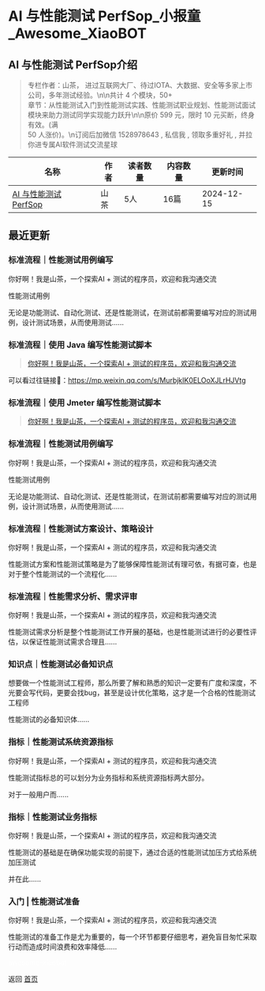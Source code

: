 # AI 与性能测试 PerfSop_小报童_Awesome_XiaoBOT

## AI 与性能测试 PerfSop介绍
> 专栏作者：山茶， 进过互联网大厂、待过IOTA、大数据、安全等多家上市公司，多年测试经验。\n\n共计 4 个模块，50+  
章节：从性能测试入门到性能测试实践、性能测试职业规划、性能测试面试模块来助力测试同学实现能力跃升\n\n原价 599 元，限时 10 元买断，终身有效。(满  
50 人涨价)。\n订阅后加微信 1528978643 , 私信我 , 领取多重好礼 , 并拉你进专属AI软件测试交流星球  
  


|名称|作者|读者数量|内容数量|更新时间|
|---|---|---|---|---|
|[AI 与性能测试 PerfSop](https://xiaobot.net/p/202403150522?refer=0b133df9-27dc-423b-8101-639049001c13)|山茶|5人|16篇|2024-12-15|

## 最近更新
### 标准流程｜性能测试用例编写

你好啊！我是山茶，一个探索AI + 测试的程序员，欢迎和我沟通交流

性能测试用例

无论是功能测试、自动化测试、还是性能测试，在测试前都需要编写对应的测试用例，设计测试场景，从而使用测试......

### 标准流程｜使用 Java 编写性能测试脚本

> [你好啊！我是山茶，一个探索AI +
> 测试的程序员，欢迎和我沟通交流](https://mp.weixin.qq.com/s/VLWbLBwaSXBrse9liZBBOQ)

可以看过往链接🔗：https://mp.weixin.qq.com/s/MurbjkIK0ELOoXJLrHJVtg

### 标准流程｜使用 Jmeter 编写性能测试脚本

> [你好啊！我是山茶，一个探索AI +
> 测试的程序员，欢迎和我沟通交流](https://mp.weixin.qq.com/s/VLWbLBwaSXBrse9liZBBOQ)

### 标准流程｜性能测试用例编写

你好啊！我是山茶，一个探索AI + 测试的程序员，欢迎和我沟通交流

性能测试用例

无论是功能测试、自动化测试、还是性能测试，在测试前都需要编写对应的测试用例，设计测试场景，从而使用测试......

### 标准流程｜性能测试方案设计、策略设计

你好啊！我是山茶，一个探索AI + 测试的程序员，欢迎和我沟通交流

性能测试方案和性能测试策略是为了能够保障性能测试有理可依，有据可查，也是对于整个性能测试的一个流程化......

### 标准流程｜性能需求分析、需求评审

你好啊！我是山茶，一个探索AI + 测试的程序员，欢迎和我沟通交流

性能测试需求分析是整个性能测试工作开展的基础，也是性能测试进行的必要性评估，以保证性能测试需求合理且......

### 知识点｜性能测试必备知识点

想要做一个性能测试工程师，那么所要了解和熟悉的知识一定要有广度和深度，不光要会写代码，更要会找bug，甚至是设计优化策略，这才是一个合格的性能测试工程师

性能测试的必备知识体......

### 指标｜性能测试系统资源指标

你好啊！我是山茶，一个探索AI + 测试的程序员，欢迎和我沟通交流

性能测试指标总的可以划分为业务指标和系统资源指标两大部分。

对于一般用户而......

### 指标｜性能测试业务指标

你好啊！我是山茶，一个探索AI + 测试的程序员，欢迎和我沟通交流

性能测试的基础是在确保功能实现的前提下，通过合适的性能测试加压方式给系统加压测试

并在此......

### 入门 | 性能测试准备

你好啊！我是山茶，一个探索AI + 测试的程序员，欢迎和我沟通交流

性能测试的准备工作是尤为重要的，每一个环节都要仔细思考，避免盲目匆忙采取行动而造成时间浪费和效率降低......


<a href="https://github.com/Reno9527/awesome-xiaobot" style="color: white; text-decoration: none;">awesome-xiaobot</a>

返回 [首页](../README.md)
